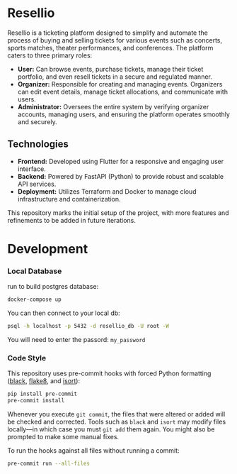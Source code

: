 # Resellio

Resellio is a ticketing platform designed to simplify and automate the process of buying and selling tickets for various events such as concerts, sports matches, theater performances, and conferences. The platform caters to three primary roles:

- **User:** Can browse events, purchase tickets, manage their ticket portfolio, and even resell tickets in a secure and regulated manner.
- **Organizer:** Responsible for creating and managing events. Organizers can edit event details, manage ticket allocations, and communicate with users.
- **Administrator:** Oversees the entire system by verifying organizer accounts, managing users, and ensuring the platform operates smoothly and securely.

## Technologies

- **Frontend:** Developed using Flutter for a responsive and engaging user interface.
- **Backend:** Powered by FastAPI (Python) to provide robust and scalable API services.
- **Deployment:** Utilizes Terraform and Docker to manage cloud infrastructure and containerization.

This repository marks the initial setup of the project, with more features and refinements to be added in future iterations.


# Development
### Local Database
run to build postgres database:
```sh
docker-compose up
```

You can then connect to your local db:
```sh
psql -h localhost -p 5432 -d resellio_db -U root -W
```
You will need to enter the passord: `my_password`
### Code Style

This repository uses pre-commit hooks with forced Python formatting ([black](https://github.com/psf/black), [flake8](https://flake8.pycqa.org/en/latest/), and [isort](https://pycqa.github.io/isort/)):

```sh
pip install pre-commit
pre-commit install
```

Whenever you execute `git commit`, the files that were altered or added will be checked and corrected. Tools such as `black` and `isort` may modify files locally—in which case you must `git add` them again. You might also be prompted to make some manual fixes.

To run the hooks against all files without running a commit:

```sh
pre-commit run --all-files
```
